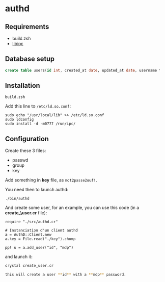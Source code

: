 
# authd

## Requirements

  * build.zsh
  * [libipc](https://git.karchnu.fr/WeirdOS/libipc)

## Database setup

```sql
create table users(id int, created_at date, updated_at date, username text, realname text, password text, avatar text, perms text[]);
```

## Installation

```sh
build.zsh
```

Add this line to `/etc/ld.so.conf`:

```
sudo echo "/usr/local/lib" >> /etc/ld.so.conf
sudo ldconfig
sudo install -d -m0777 /run/ipc/
```

## Configuration

Create these 3 files:

  * passwd
  * group
  * key

Add something in **key** file, as `mot2passe2ouf!`.

You need then to launch authd:

```
./bin/authd
```

And create some user, for an example, you can use this code (in a **create_\user.cr** file):

```crystal
require "./src/authd.cr"

# Instanciation d'un client authd
a = AuthD::Client.new
a.key = File.read("./key").chomp

pp! u = a.add_user("id", "mdp")
```

and launch it:

```sh
crystal create_user.cr

this will create a user **id** with a **mdp** password.
